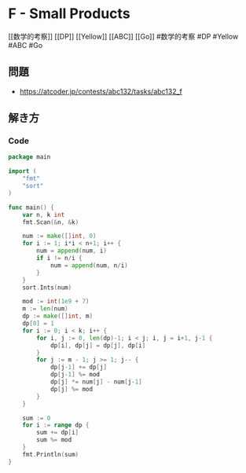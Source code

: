 # F - Small Products
[[数学的考察]] [[DP]] [[Yellow]] [[ABC]] [[Go]]
#数学的考察 #DP #Yellow #ABC #Go 

## 問題
- https://atcoder.jp/contests/abc132/tasks/abc132_f

## 解き方
### Code
```go
package main

import (
	"fmt"
	"sort"
)

func main() {
	var n, k int
	fmt.Scan(&n, &k)

	num := make([]int, 0)
	for i := 1; i*i < n+1; i++ {
		num = append(num, i)
		if i != n/i {
			num = append(num, n/i)
		}
	}
	sort.Ints(num)

	mod := int(1e9 + 7)
	m := len(num)
	dp := make([]int, m)
	dp[0] = 1
	for i := 0; i < k; i++ {
		for i, j := 0, len(dp)-1; i < j; i, j = i+1, j-1 {
			dp[i], dp[j] = dp[j], dp[i]
		}
		for j := m - 1; j >= 1; j-- {
			dp[j-1] += dp[j]
			dp[j-1] %= mod
			dp[j] *= num[j] - num[j-1]
			dp[j] %= mod
		}
	}

	sum := 0
	for i := range dp {
		sum += dp[i]
		sum %= mod
	}
	fmt.Println(sum)
}
```
